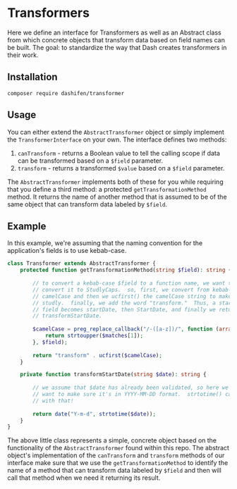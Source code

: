 # Transformers

Here we define an interface for Transformers as well as an Abstract class from which concrete objects that transform data based on field names can be built.  The goal:  to standardize the way that Dash creates transformers in their work.

## Installation

`composer require dashifen/transformer`

## Usage

You can either extend the `AbstractTransformer` object or simply implement the `TransformerInterface` on your own.  The interface defines two methods:

1. `canTransform` - returns a Boolean value to tell the calling scope if data can be transformed based on a `$field` parameter.
2. `transform` - returns a transformed `$value` based on a `$field` parameter.

The `AbstractTransformer` implements both of these for you while requiring that you define a third method: a protected `getTransformationMethod` method.  It returns the name of another method that is assumed to be of the same object that can transform data labeled by `$field`.

## Example

In this example, we're assuming that the naming convention for the application's fields is to use kebab-case.     

```php
class Transformer extends AbstractTransformer {
    protected function getTransformationMethod(string $field): string {
      
        // to convert a kebab-case $field to a function name, we want to 
        // convert it to StudlyCaps.  so, first, we convert from kebab-case to 
        // camelCase and then we ucfirst() the camelCase string to make it 
        // studly.  finally, we add the word "transform."  Thus, a start-date
        // field becomes startDate, then StartDate, and finally we return 
        // transformStartDate.
  
        $camelCase = preg_replace_callback("/-([a-z])/", function (array $matches): string {
            return strtoupper($matches[1]);
        }, $field);
      
        return "transform" . ucfirst($camelCase);
    }

    private function transformStartDate(string $date): string {
      
        // we assume that $date has already been validated, so here we just
        // want to make sure it's in YYYY-MM-DD format.  strtotime() can help
        // with that!
  
        return date("Y-m-d", strtotime($date));
    }
}
```

The above little class represents a simple, concrete object based on the functionality of the `AbstractTransformer` found within this repo.  The abstract object's implementation of the `canTransform` and `transform` methods of our interface make sure that we use the `getTransformationMethod` to identify the name of a method that can transform data labeled by `$field` and then will call that method when we need it returning its result.